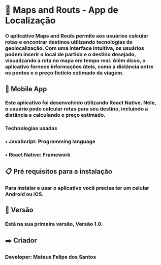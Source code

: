 # 🚩 Maps and Routs - App de Localização

### O aplicativo Maps and Routs permite aos usuários calcular rotas e encontrar destinos utilizando tecnologias de geolocalização. Com uma interface intuitiva, os usuários podem inserir o local de partida e o destino desejado, visualizando a rota no mapa em tempo real. Além disso, o aplicativo fornece informações úteis, como a distância entre os pontos e o preço fictício estimado da viagem.
 
## 📱 Mobile App

### Este aplicativo foi desenvolvido utilizando React Native. Nele, o usuário pode calcular rotas para seu destino, incluindo a distância e calculando o preço estimado.

### **Technologias usadas**
### • JavaScript: Programming language
### • React Native: Framework

## 📋 Pré requisitos para a instalação
### Para instalar e usar o aplicativo você precisa ter um celular Android ou iOS.

## 📌 Versão
### Está na sua primeira versão, Versão 1.0.

## ✒️ Criador
### Developer: Mateus Felipe dos Santos
